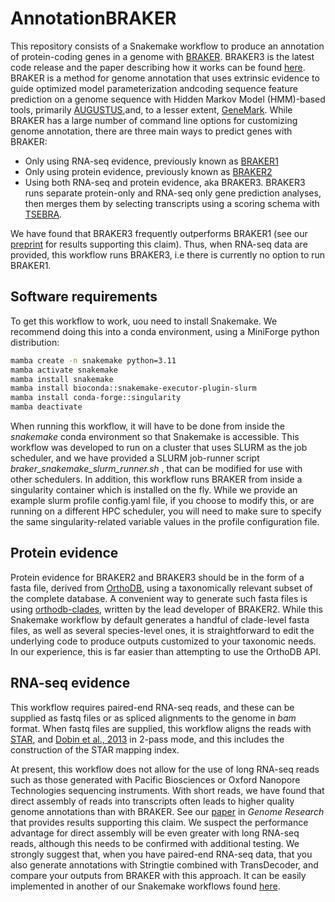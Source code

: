 # AnnotationBRAKER
This repository consists of a Snakemake workflow to produce an annotation of protein-coding genes in a genome with [BRAKER](https://github.com/Gaius-Augustus/BRAKER). BRAKER3 is the latest code release and the paper describing how it works can be found [here](https://genome.cshlp.org/content/early/2024/05/28/gr.278090.123.abstract). BRAKER is a method for genome annotation that uses extrinsic evidence to guide optimized model parameterization andcoding sequence feature prediction on a genome sequence with Hidden Markov Model (HMM)-based tools, primarily [AUGUSTUS](https://academic.oup.com/bioinformatics/article/24/5/637/202844?login=false),and, to a lesser extent, [GeneMark](https://genome.cshlp.org/content/34/5/757.long). While BRAKER has a large number of command line options for customizing genome annotation, there are three main ways to predict genes with BRAKER:


* Only using RNA-seq evidence, previously known as [BRAKER1](https://academic.oup.com/bioinformatics/article/32/5/767/1744611)
* Only using protein evidence, previously known as [BRAKER2](https://academic.oup.com/nargab/article/3/1/lqaa108/6066535)
* Using both RNA-seq and protein evidence, aka BRAKER3. BRAKER3 runs separate protein-only and RNA-seq only gene prediction analyses, then merges them by selecting transcripts using a scoring schema with [TSEBRA](https://github.com/Gaius-Augustus/TSEBRA).

We have found that BRAKER3 frequently outperforms BRAKER1 (see our [preprint](https://www.biorxiv.org/content/10.1101/2024.04.12.589245v2) for results supporting this claim). Thus, when RNA-seq data are provided, this workflow runs BRAKER3, i.e there is currently no option to run BRAKER1.

## Software requirements
To get this workflow to work, uou need to install Snakemake. We recommend doing this into a conda environment, using a MiniForge python distribution:
```bash
mamba create -n snakemake python=3.11
mamba activate snakemake
mamba install snakemake
mamba install bioconda::snakemake-executor-plugin-slurm
mamba install conda-forge::singularity 
mamba deactivate
``` 
When running this workflow, it will have to be done from inside the *snakemake* conda environment so that Snakemake is accessible. This workflow was developed to run on a cluster that uses SLURM as the job scheduler, and we have provided a SLURM job-runner script *braker_snakemake_slurm_runner.sh* , that can be modified for use with other schedulers. In addition, this workflow runs BRAKER from inside a singularity container which is installed on the fly. While we provide an example slurm profile config.yaml file, if you choose to modify this, or are running on a different HPC scheduler, you will need to make sure to specify the same singularity-related variable values in the profile configuration file.  

## Protein evidence
Protein evidence for BRAKER2 and BRAKER3 should be in the form of a fasta file, derived from [OrthoDB](https://www.orthodb.org/), using a taxonomically relevant subset of the complete database. A convenient way to generate such fasta files is using [orthodb-clades](https://github.com/tomasbruna/orthodb-clades), written by the lead developer of BRAKER2. While this Snakemake workflow by default generates a handful of clade-level fasta files, as well as several species-level ones, it is straightforward to edit the underlying code to produce outputs customized to your taxonomic needs. In our experience, this is far easier than attempting to use the OrthoDB API.

## RNA-seq evidence
This workflow requires paired-end RNA-seq reads, and these can be supplied as fastq files or as spliced alignments to the genome in *bam* format. When fastq files are supplied, this workflow aligns the reads with [STAR](https://github.com/alexdobin/STAR), and [Dobin et al., 2013](https://academic.oup.com/bioinformatics/article/29/1/15/272537) in 2-pass mode, and this includes the construction of the STAR mapping index.

At present, this workflow does not allow for the use of long RNA-seq reads such as those generated with Pacific Biosciences or Oxford Nanopore Technologies sequencing instruments. With short reads, we have found that direct assembly of reads into transcripts often leads to higher quality genome annotations than with BRAKER. See our [paper](https://genome.cshlp.org/content/early/2025/04/10/gr.280377.124.abstract) in *Genome Research* that provides results supporting this claim. We suspect the performance advantage for direct assembly  will be even greater with long RNA-seq reads, although this needs to be confirmed with additional testing. We strongly suggest that, when you have paired-end RNA-seq data, that you also generate annotations with Stringtie combined with TransDecoder, and compare your outputs from BRAKER with this approach. It can be easily implemented in another of our Snakemake workflows found [here](https://github.com/harvardinformatics/AnnotationRNAseqAssembly).

